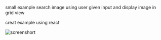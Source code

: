 small example search image using user given input and display image in grid view 

creat example using react 

![screenshort](/demo-image.png)   
